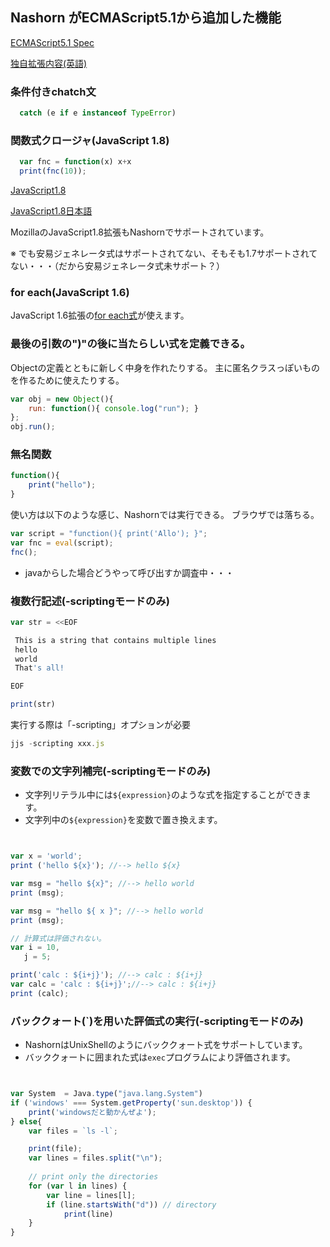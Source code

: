 
## Nashorn がECMAScript5.1から追加した機能

[ECMAScript5.1 Spec](http://www.ecma-international.org/ecma-262/5.1/)

[独自拡張内容(英語)](https://wiki.openjdk.java.net/display/Nashorn/Nashorn+extensions)

### 条件付きchatch文

```javascript
  catch (e if e instanceof TypeError)
```


### 関数式クロージャ(JavaScript 1.8)

```javascript
  var fnc = function(x) x+x
  print(fnc(10));
```


[JavaScript1.8](https://developer.mozilla.org/en-US/docs/Web/JavaScript/New_in_JavaScript/1.8)

[JavaScript1.8日本語](https://developer.mozilla.org/ja/docs/Web/JavaScript/New_in_JavaScript/1.8)

MozillaのJavaScript1.8拡張もNashornでサポートされています。

※  でも安易ジェネレータ式はサポートされてない、そもそも1.7サポートされてない・・・（だから安易ジェネレータ式未サポート？）


### for each(JavaScript 1.6)

JavaScript 1.6拡張の[for each式](https://developer.mozilla.org/ja/docs/Web/JavaScript/Reference/Statements/for_each...in)が使えます。


### 最後の引数の")"の後に当たらしい式を定義できる。

Objectの定義とともに新しく中身を作れたりする。
主に匿名クラスっぽいものを作るために使えたりする。

```javascript
var obj = new Object(){
    run: function(){ console.log("run"); }
};
obj.run();
```

### 無名関数

```javascript
function(){
    print("hello");
}
```

使い方は以下のような感じ、Nashornでは実行できる。
ブラウザでは落ちる。

```javascript
var script = "function(){ print('Allo'); }";
var fnc = eval(script);
fnc();
```


 + javaからした場合どうやって呼び出すか調査中・・・

### 複数行記述(-scriptingモードのみ)

```javascript
var str = <<EOF

 This is a string that contains multiple lines
 hello
 world
 That's all!

EOF

print(str)
```

実行する際は「-scripting」オプションが必要

```javascript
jjs -scripting xxx.js
```

### 変数での文字列補完(-scriptingモードのみ)

 + 文字列リテラル中には``${expression}``のような式を指定することができます。
 + 文字列中の``${expression}``を変数で置き換えます。


 ```javascript


var x = 'world';
print ('hello ${x}'); //--> hello ${x}

var msg = "hello ${x}"; //--> hello world
print (msg);

var msg = "hello ${ x }"; //--> hello world
print (msg);

// 計算式は評価されない。
var i = 10,
	j = 5;

print('calc : ${i+j}'); //--> calc : ${i+j}
var calc = 'calc : ${i+j}';//--> calc : ${i+j}
print (calc);

 ```

### バッククォート(`)を用いた評価式の実行(-scriptingモードのみ)

 + NashornはUnixShellのようにバッククォート式をサポートしています。
 + バッククォートに囲まれた式は``exec``プログラムにより評価されます。

```javascript


var System  = Java.type("java.lang.System")
if ('windows' === System.getProperty('sun.desktop')) {
	print('windowsだと動かんぜよ');
} else{
	var files = `ls -l`;

	print(file);
	var lines = files.split("\n");
	 
	// print only the directories
	for (var l in lines) {
	    var line = lines[l];
	    if (line.startsWith("d")) // directory
	        print(line)
	}
}

```





